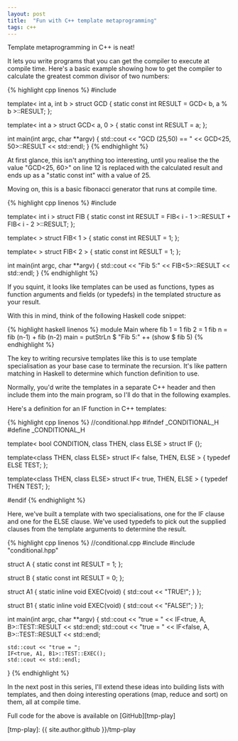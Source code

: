 ```yaml
---
layout: post
title:  "Fun with C++ template metaprogramming"
tags: c++ 
---
```


Template metaprogramming in C++ is neat!

It lets you write programs that you can get the compiler to execute at compile time. Here's a basic example showing how to get the compiler to calculate the greatest common divisor of two numbers:

{% highlight cpp linenos %}
#include <iostream>

template< int a, int b > struct GCD {
	static const int RESULT = GCD< b, a % b >::RESULT;
};

template< int a > struct GCD< a, 0 > {
	static const int RESULT = a;
};

int main(int argc, char **argv) {
    std::cout << "GCD (25,50) == " << GCD<25, 50>::RESULT << std::endl;
}
{% endhighlight %}

At first glance, this isn't anything too interesting, until you realise the the value "GCD<25, 60>" on line 12 is replaced with the calculated result and ends up as a "static const int" with a value of 25.

Moving on, this is a basic fibonacci generator that runs at compile time.

{% highlight cpp linenos %}
#include <iostream>

template< int i > struct FIB {
    static const int RESULT = FIB< i - 1 >::RESULT + FIB< i - 2 >::RESULT;
};

template< > struct FIB< 1 > {
    static const int RESULT = 1;
};

template< > struct FIB< 2 > {
    static const int RESULT = 1;
};

int main(int argc, char **argv) {
    std::cout << "Fib 5:" << FIB<5>::RESULT << std::endl;
}
{% endhighlight %}

If you squint, it looks like templates can be used as functions, types as function arguments and fields (or typedefs) in the templated structure as your result.

With this in mind, think of the following Haskell code snippet:

{% highlight haskell linenos %}
module Main where
fib 1 = 1
fib 2 = 1
fib n = fib (n-1) + fib (n-2)
main = putStrLn $ "Fib 5:" ++ (show $ fib 5)
{% endhighlight %}

The key to writing recursive templates like this is to use template specialisation as your base case to terminate the recursion. It's like pattern matching in Haskell to determine which function definition to use. 

Normally, you'd write the templates in a separate C++ header and then include them into the main program, so I'll do that in the following examples.

Here's a definition for an IF function in C++ templates:

{% highlight cpp linenos %}
//conditional.hpp
#ifndef _CONDITIONAL_H
#define _CONDITIONAL_H

template< bool CONDITION, class THEN, class ELSE > struct IF {};

template<class THEN, class ELSE> struct IF< false, THEN, ELSE > {
	typedef ELSE TEST;
};

template<class THEN, class ELSE> struct IF< true, THEN, ELSE > {
	typedef THEN TEST;
};

#endif
{% endhighlight %}

Here, we've built a template with two specialisations, one for the IF clause and one for the ELSE clause. We've used typedefs to pick out the supplied clauses from the template arguments to determine the result.

{% highlight cpp linenos %}
//conditional.cpp
#include <iostream>
#include "conditional.hpp"

struct A {
    static const int RESULT = 1;
};

struct B {
    static const int RESULT = 0;
};

struct A1 {
    static inline void EXEC(void) {
        std::cout << "TRUE!";
    }
};

struct B1 {
    static inline void EXEC(void) {
        std::cout << "FALSE!";
    }
};

int main(int argc, char **argv) {
    std::cout << "true = " << IF<true, A, B>::TEST::RESULT << std::endl;
    std::cout << "true = " << IF<false, A, B>::TEST::RESULT << std::endl;

    std::cout << "true = ";
    IF<true, A1, B1>::TEST::EXEC();
    std::cout << std::endl;
}
{% endhighlight %}

In the next post in this series, I'll extend these ideas into building lists with templates, and then doing interesting operations (map, reduce and sort) on them, all at compile time.

Full code for the above is available on [GitHub][tmp-play]

[tmp-play]: {{ site.author.github }}/tmp-play
